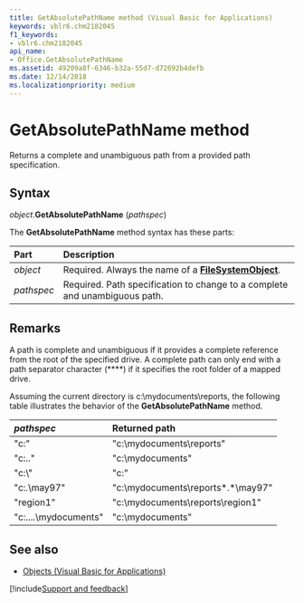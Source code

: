 ```yaml
---
title: GetAbsolutePathName method (Visual Basic for Applications)
keywords: vblr6.chm2182045
f1_keywords:
- vblr6.chm2182045
api_name:
- Office.GetAbsolutePathName
ms.assetid: 49209a8f-6346-b32a-55d7-d72692b4defb
ms.date: 12/14/2018
ms.localizationpriority: medium
---
```



# GetAbsolutePathName method

Returns a complete and unambiguous path from a provided path specification.

## Syntax

_object_.**GetAbsolutePathName** (_pathspec_)

The **GetAbsolutePathName** method syntax has these parts:

|Part|Description|
|:-----|:-----|
| _object_|Required. Always the name of a **[FileSystemObject](filesystemobject-object.md)**.|
| _pathspec_|Required. Path specification to change to a complete and unambiguous path.|

## Remarks

A path is complete and unambiguous if it provides a complete reference from the root of the specified drive. A complete path can only end with a path separator character (**\**) if it specifies the root folder of a mapped drive.

Assuming the current directory is c:\mydocuments\reports, the following table illustrates the behavior of the **GetAbsolutePathName** method.


|_pathspec_|Returned path|
|:-----|:-----|
|"c:"|"c:\mydocuments\reports"|
|"c:.."|"c:\mydocuments"|
|"c:\\\"|"c:\"|
|"c:*.*\may97"|"c:\mydocuments\reports\*.*\may97"|
|"region1"|"c:\mydocuments\reports\region1"|
|"c:\..\..\mydocuments"|"c:\mydocuments"|

## See also

- [Objects (Visual Basic for Applications)](../objects-visual-basic-for-applications.md)

[!include[Support and feedback](~/includes/feedback-boilerplate.md)]